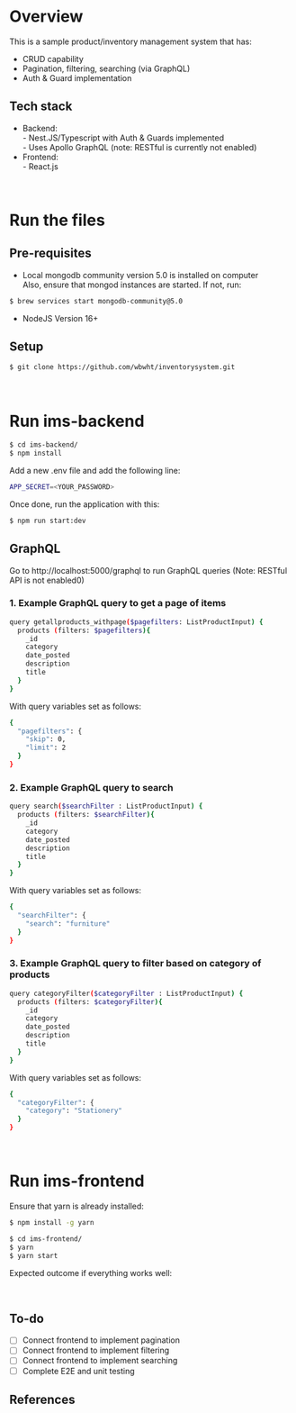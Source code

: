 # Overview

This is a sample product/inventory management system that has:
- CRUD capability
- Pagination, filtering, searching (via GraphQL)
- Auth & Guard implementation

## Tech stack

- Backend: 
  <br>- Nest.JS/Typescript with Auth & Guards implemented
  <br>- Uses Apollo GraphQL (note: RESTful is currently not enabled)
- Frontend: 
  <br>- React.js

<br>

# Run the files

## Pre-requisites
- Local mongodb community version 5.0 is installed on computer
<br> Also, ensure that mongod instances are started. If not, run:
```bash
$ brew services start mongodb-community@5.0
```
- NodeJS Version 16+

## Setup
```bash
$ git clone https://github.com/wbwht/inventorysystem.git
```

<br>

# Run ims-backend
```bash
$ cd ims-backend/
$ npm install
```

Add a new .env file and add the following line:
```bash
APP_SECRET=<YOUR_PASSWORD>
```

Once done, run the application with this:
```bash
$ npm run start:dev
```

## GraphQL
Go to http://localhost:5000/graphql to run GraphQL queries
(Note: RESTful API is not enabled0)

### 1. Example GraphQL query to get a page of items
```bash
query getallproducts_withpage($pagefilters: ListProductInput) {
  products (filters: $pagefilters){
    _id
    category
    date_posted
    description
    title
  }
}
```
With query variables set as follows:
```bash
{
  "pagefilters": {
    "skip": 0,
    "limit": 2
  }
}
```

### 2. Example GraphQL query to search
```bash
query search($searchFilter : ListProductInput) {
  products (filters: $searchFilter){
    _id
    category
    date_posted
    description
    title
  }
}
```
With query variables set as follows:
```bash
{
  "searchFilter": {
    "search": "furniture"
  }
}
```

### 3. Example GraphQL query to filter based on category of products
```bash
query categoryFilter($categoryFilter : ListProductInput) {
  products (filters: $categoryFilter){
    _id
    category
    date_posted
    description
    title
  }
}
```
With query variables set as follows:
```bash
{
  "categoryFilter": {
    "category": "Stationery"
  }
}
```
<br>

# Run ims-frontend

Ensure that yarn is already installed:
```bash
$ npm install -g yarn
```


```bash
$ cd ims-frontend/
$ yarn
$ yarn start
```

Expected outcome if everything works well:

<br>

## To-do

- [ ] Connect frontend to implement pagination
- [ ] Connect frontend to implement filtering
- [ ] Connect frontend to implement searching
- [ ] Complete E2E and unit testing

## References